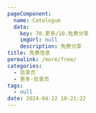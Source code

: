```yaml
---
pageComponent: 
  name: Catalogue
  data: 
    key: 70.更多/10.免费分享
    imgUrl: null
    description: 免费分享
title: 免费信息
permalink: /more/free/
categories: 
  - 目录页
  - 更多-目录页
tags: 
  - null
date: 2024-04-22 10:21:22
---
```

